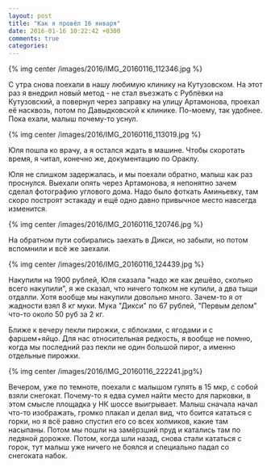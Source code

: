 ```yaml
---
layout: post
title: "Как я провёл 16 января"
date: 2016-01-16 10:22:42 +0300
comments: true
categories: 
---
```

{% img center /images/2016/IMG_20160116_112346.jpg %}

С утра снова поехали в нашу любимую клинику на Кутузовском. На этот раз я внедрил новый метод - не стал въезжать с Рублёвки на Кутузовский, а повернул через заправку на улицу Артамонова, проехал её насквозь, потом по Давыдковской к клинике. По-моему, так удобнее. Пока ехали, малыш почему-то уснул.

{% img center /images/2016/IMG_20160116_113019.jpg %}

Юля пошла ко врачу, а я остался ждать в машине. Чтобы скоротать время, я читал, конечно же, документацию по Ораклу.

Юля не слишком задержалась, и мы поехали обратно, малыш как раз проснулся. Выехали опять через Артамонова, я непонятно зачем сделал фотографию углового дома. Надо было фоткать Аминьевку, там скоро построят эстакаду и ещё одно давно привычное место навсегда изменится.

{% img center /images/2016/IMG_20160116_120746.jpg %}

На обратном пути собирались заехать в Дикси, но забыли, но потом вспомнили и всё же заехали. 

{% img center /images/2016/IMG_20160116_124439.jpg %}

Накупили на 1900 рублей, Юля сказала "надо же как дешёво, сколько всего накупили", я же сказал, что ничего толком не купили, а два тыщи отдалли. Хотя вообще мы накупили довольно много. Зачем-то я от жадности взял 8 кг муки. Мука "Дикси" по 67 рублей, "Первым делом" что-то около 50 руб за 2 кг.

Ближе к вечеру пекли пирожки, с яблоками, с ягодами и с фаршем+яйцо. Для нас относительная редкость, я вообще не помню, когда мы последний раз пекли не один большой пирог, а именно отдельные пирожки.

{% img center /images/2016/IMG_20160116_222241.jpg%}

Вечером, уже по темноте, поехали с малышом гулять в 15 мкр, с собой взяли снегокат. Почему-то я едва сумел найти место для парковки, в этом смысле площадка у НК шоссе выигрывает. Малыш сначала начал что-то изображать, громко плакал и делал вид, что боится кататься с горки, но я всё равно спустил его со всех холмиков, какие там насыпаны. Потом мы пошли на замёрзший пруд и катались там по ледяной дорожке. Потом, когда шли назад, снова стали кататься с горок, тут малыш уже ничего не боялся и специально падал со снегоката набок.



 